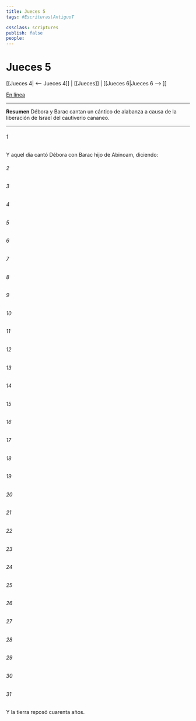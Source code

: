 ```yaml
---
title: Jueces 5
tags: #Escrituras\AntiguoT

cssclass: scriptures
publish: false
people:
---
```


# Jueces 5
[[Jueces 4| <-- Jueces 4]] | [[Jueces]] | [[Jueces 6|Jueces 6 --> ]]

[En línea](https://churchofjesuschrist.org/study/scriptures/ot/judg/5?lang=spa)

---
__Resumen__
Débora y Barac cantan un cántico de alabanza a causa de la liberación de Israel del cautiverio cananeo.

---
###### 1 
Y aquel día cantó Débora con Barac hijo de Abinoam, diciendo:

###### 2 


###### 3 


###### 4 


###### 5 


###### 6 


###### 7 


###### 8 


###### 9 


###### 10 


###### 11 


###### 12 


###### 13 


###### 14 


###### 15 


###### 16 


###### 17 


###### 18 


###### 19 


###### 20 


###### 21 


###### 22 


###### 23 


###### 24 


###### 25 


###### 26 


###### 27 


###### 28 


###### 29 


###### 30 


###### 31 
Y la tierra reposó cuarenta años.

